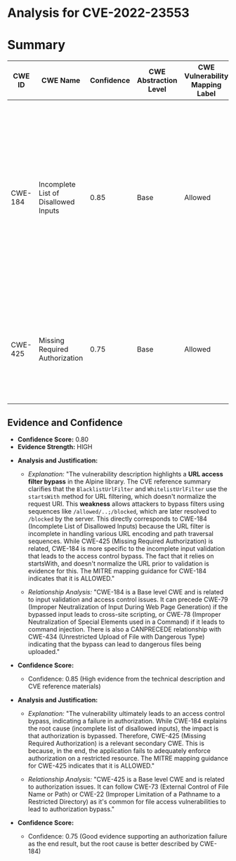 # Analysis for CVE-2022-23553

# Summary
| CWE ID | CWE Name | Confidence | CWE Abstraction Level | CWE Vulnerability Mapping Label | CWE-Vulnerability Mapping Notes |
|---|---|---|---|---|---|
| CWE-184 | Incomplete List of Disallowed Inputs | 0.85 | Base | Allowed | The product implements a protection mechanism that relies on a list of inputs (or properties of inputs) that are not allowed by policy or otherwise require other action to neutralize before additional processing takes place, but the list is incomplete. |
| CWE-425 | Missing Required Authorization | 0.75 | Base | Allowed | The web application does not adequately enforce appropriate authorization on all restricted URLs, scripts, or files. |

## Evidence and Confidence

*   **Confidence Score:** 0.80
*   **Evidence Strength:** HIGH

- **Analysis and Justification:**  
  - *Explanation:* "The vulnerability description highlights a **URL access filter bypass** in the Alpine library. The CVE reference summary clarifies that the `BlacklistUrlFilter` and `WhitelistUrlFilter` use the `startsWith` method for URL filtering, which doesn't normalize the request URI. This **weakness** allows attackers to bypass filters using sequences like `/allowed/..;/blocked`, which are later resolved to `/blocked` by the server. This directly corresponds to CWE-184 (Incomplete List of Disallowed Inputs) because the URL filter is incomplete in handling various URL encoding and path traversal sequences. While CWE-425 (Missing Required Authorization) is related, CWE-184 is more specific to the incomplete input validation that leads to the access control bypass. The fact that it relies on startsWith, and doesn't normalize the URL prior to validation is evidence for this. The MITRE mapping guidance for CWE-184 indicates that it is ALLOWED."
  
  - *Relationship Analysis:* "CWE-184 is a Base level CWE and is related to input validation and access control issues. It can precede CWE-79 (Improper Neutralization of Input During Web Page Generation) if the bypassed input leads to cross-site scripting, or CWE-78 (Improper Neutralization of Special Elements used in a Command) if it leads to command injection. There is also a CANPRECEDE relationship with CWE-434 (Unrestricted Upload of File with Dangerous Type) indicating that the bypass can lead to dangerous files being uploaded."

- **Confidence Score:**  
  - Confidence: 0.85 (High evidence from the technical description and CVE reference materials)

- **Analysis and Justification:**  
  - *Explanation:* "The vulnerability ultimately leads to an access control bypass, indicating a failure in authorization. While CWE-184 explains the root cause (incomplete list of disallowed inputs), the impact is that authorization is bypassed. Therefore, CWE-425 (Missing Required Authorization) is a relevant secondary CWE. This is because, in the end, the application fails to adequately enforce authorization on a restricted resource. The MITRE mapping guidance for CWE-425 indicates that it is ALLOWED."
  
  - *Relationship Analysis:* "CWE-425 is a Base level CWE and is related to authorization issues. It can follow CWE-73 (External Control of File Name or Path) or CWE-22 (Improper Limitation of a Pathname to a Restricted Directory) as it's common for file access vulnerabilities to lead to authorization bypass."

- **Confidence Score:**  
  - Confidence: 0.75 (Good evidence supporting an authorization failure as the end result, but the root cause is better described by CWE-184)